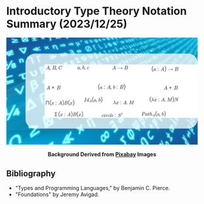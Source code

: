 <!-- Copyright (c) 2023 Tobias Briones. All rights reserved. -->
<!-- SPDX-License-Identifier: CC-BY-4.0 -->
<!-- This file is part of https://github.com/tobiasbriones/blog -->

# Introductory Type Theory Notation Summary (2023/12/25)

![](static/introductory-type-theory-notation-summary-2023-12-25.png)

<p align="center">
<b>
Background Derived from
<a href="static/notice">Pixabay</a> Images
</b>
</p>

## Bibliography

- "Types and Programming Languages," by Benjamin C. Pierce.
- "Foundations" by Jeremy Avigad.
